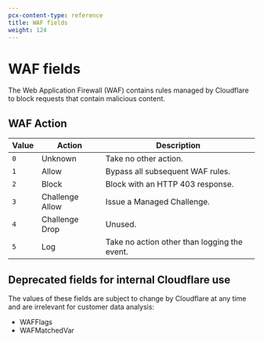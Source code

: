 ```yaml
---
pcx-content-type: reference
title: WAF fields
weight: 124
---
```


# WAF fields

The Web Application Firewall (WAF) contains rules managed by Cloudflare to block requests that contain malicious content.

## WAF Action

<TableWrap>

| Value | Action | Description |
|---|---|---|
| <span style="font-weight: 400;">`0`</span> | Unknown | Take no other action. |
| <span style="font-weight: 400;">`1`</span> | Allow | Bypass all subsequent WAF rules. |
| <span style="font-weight: 400;">`2`</span> | Block | Block with an HTTP 403 response. |
| <span style="font-weight: 400;">`3`</span> | Challenge Allow | Issue a Managed Challenge. |
| <span style="font-weight: 400;">`4`</span> | Challenge Drop | Unused. |
| <span style="font-weight: 400;">`5`</span> | Log | Take no action other than logging the event. |

</TableWrap>

## Deprecated fields for internal Cloudflare use

The values of these fields are subject to change by Cloudflare at any time and are irrelevant for customer data analysis:

*   WAFFlags
*   WAFMatchedVar
